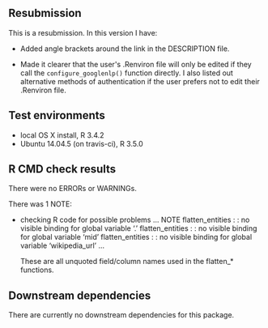 ## Resubmission
This is a resubmission. In this version I have:

* Added angle brackets around the link in the DESCRIPTION file.

* Made it clearer that the user's .Renviron file will only be
  edited if they call the `configure_googlenlp()` function directly.
  I also listed out alternative methods of authentication if the
  user prefers not to edit their .Renviron file.

## Test environments
* local OS X install, R 3.4.2
* Ubuntu 14.04.5 (on travis-ci), R 3.5.0

## R CMD check results
There were no ERRORs or WARNINGs. 

There was 1 NOTE:

* checking R code for possible problems ... NOTE
  flatten_entities : <anonymous>: no visible binding for global variable ‘.’
  flatten_entities : <anonymous>: no visible binding for global variable ‘mid’
  flatten_entities : <anonymous>: no visible binding for global variable ‘wikipedia_url’
  ...
  
  These are all unquoted field/column names used in the flatten_* functions.

## Downstream dependencies
There are currently no downstream dependencies for this package.
